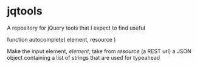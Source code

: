 jqtools
=======
A repository for jQuery tools that I expect to find useful

function autocomplete( element, resource )

  Make the input element, <i>element</i>, take from <i>resource</i> 
  (a REST url) a JSON object containing a list of strings that are 
  used for typeahead
  
